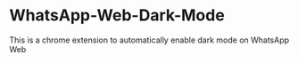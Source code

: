 # WhatsApp-Web-Dark-Mode
This is a chrome extension to automatically enable dark mode on WhatsApp Web
